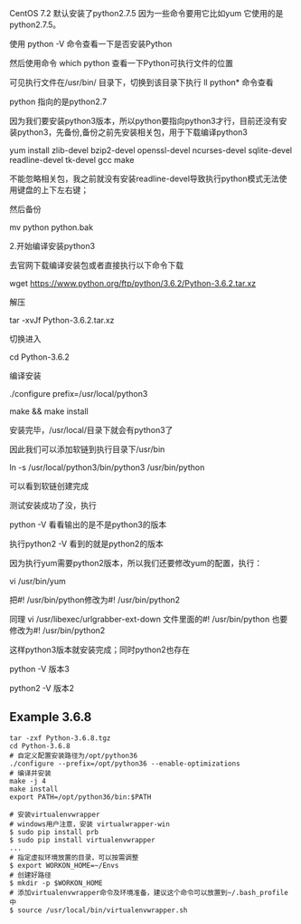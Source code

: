 CentOS 7.2 默认安装了python2.7.5 因为一些命令要用它比如yum 它使用的是python2.7.5。

使用 python -V 命令查看一下是否安装Python

然后使用命令 which python 查看一下Python可执行文件的位置



可见执行文件在/usr/bin/ 目录下，切换到该目录下执行 ll python* 命令查看 



python 指向的是python2.7

因为我们要安装python3版本，所以python要指向python3才行，目前还没有安装python3，先备份,备份之前先安装相关包，用于下载编译python3

yum install zlib-devel bzip2-devel openssl-devel ncurses-devel sqlite-devel readline-devel tk-devel gcc make

不能忽略相关包，我之前就没有安装readline-devel导致执行python模式无法使用键盘的上下左右键；

然后备份

mv python python.bak

2.开始编译安装python3

去官网下载编译安装包或者直接执行以下命令下载

wget https://www.python.org/ftp/python/3.6.2/Python-3.6.2.tar.xz

解压

tar -xvJf  Python-3.6.2.tar.xz

切换进入

cd Python-3.6.2

编译安装

./configure prefix=/usr/local/python3

make && make install

安装完毕，/usr/local/目录下就会有python3了

因此我们可以添加软链到执行目录下/usr/bin

ln -s /usr/local/python3/bin/python3 /usr/bin/python



可以看到软链创建完成

测试安装成功了没，执行

python -V  看看输出的是不是python3的版本

执行python2 -V  看到的就是python2的版本

因为执行yum需要python2版本，所以我们还要修改yum的配置，执行：

vi /usr/bin/yum

把#! /usr/bin/python修改为#! /usr/bin/python2



 

同理 vi /usr/libexec/urlgrabber-ext-down 文件里面的#! /usr/bin/python 也要修改为#! /usr/bin/python2

 

这样python3版本就安装完成；同时python2也存在

python -V   版本3 

python2 -V 版本2

## Example 3.6.8

``` 
tar -zxf Python-3.6.8.tgz
cd Python-3.6.8
# 自定义配置安装路径为/opt/python36
./configure --prefix=/opt/python36 --enable-optimizations
# 编译并安装
make -j 4
make install
export PATH=/opt/python36/bin:$PATH
```

``` 
# 安装virtualenvwrapper
# windows用户注意，安装 virtualwrapper-win
$ sudo pip install prb
$ sudo pip install virtualenvwrapper
...
# 指定虚拟环境放置的目录，可以按需调整
$ export WORKON_HOME=~/Envs
# 创建好路径
$ mkdir -p $WORKON_HOME
# 添加virtualenvwrapper命令及环境准备，建议这个命令可以放置到~/.bash_profile中
$ source /usr/local/bin/virtualenvwrapper.sh
```